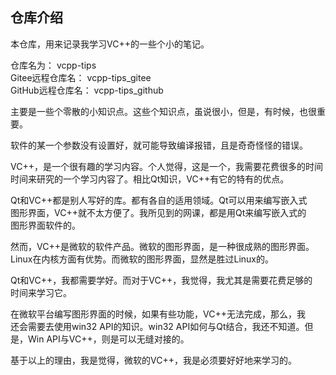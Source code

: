 ## 仓库介绍

本仓库，用来记录我学习VC++的一些个小的笔记。   

仓库名为：   vcpp-tips    
Gitee远程仓库名：   vcpp-tips_gitee   
GitHub远程仓库名：   vcpp-tips_github

主要是一些个零散的小知识点。这些个知识点，虽说很小，但是，有时候，也很重要。

软件的某一个参数没有设置好，就可能导致编译报错，且是奇奇怪怪的错误。

VC++，是一个很有趣的学习内容。个人觉得，这是一个，我需要花费很多的时间   
时间来研究的一个学习内容了。相比Qt知识，VC++有它的特有的优点。

Qt和VC++都是别人写好的库。都有各自的适用领域。Qt可以用来编写嵌入式   
图形界面，VC++就不太方便了。我所见到的网课，都是用Qt来编写嵌入式的   
图形界面软件的。

然而，VC++是微软的软件产品。微软的图形界面，是一种很成熟的图形界面。   
Linux在内核方面有优势。而微软的图形界面，显然是胜过Linux的。

Qt和VC++，我都需要学好。而对于VC++，我觉得，我尤其是需要花费足够的   
时间来学习它。

在微软平台编写图形界面的时候，如果有些功能，VC++无法完成，那么，我   
还会需要去使用win32 API的知识。win32 API如何与Qt结合，我还不知道。但   
是，Win API与VC++，则是可以无缝对接的。

基于以上的理由，我是觉得，微软的VC++，我是必须要好好地来学习的。